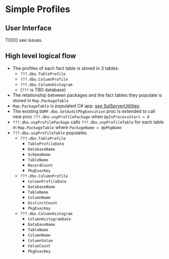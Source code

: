 # Simple Profiles

## User Interface
TODO see issues.

## High level logical flow

- The profiles of each fact table is stored in 3 tables:
    + `???.dbo.TableProfile`
    + `???.dbo.ColumnProfile`
    + `???.dbo.ColumnHistogram`
    + (`???` is TBD database)
- The relationship between packages and the fact tables they populate is stored in `Map.PackageTable`
- `Map.PackageTable` is populated C# app: [see SqlServerUtilities](https://github.com/grahamcrowell/SqlServerUtilities)
- The existing `DQMF.dbo.SetAuditPkgExecution` proc is extended to call new proc `???.dbo.uspProfilePackage` when `@pIsProcessStart = 0`
- `???.dbo.uspProfilePackage` calls `???.dbo.uspProfileTable` for each table in `Map.PackageTable` where `PackageName = @pPkgName`
- `???.dbo.uspProfileTable` populates 
    + `???.dbo.TableProfile`
        * `TableProfileDate`
        * `DatabaseName`
        * `SchemaName`
        * `TableName`
        * `RecordCount`
        * `PkgExecKey`
    + `???.dbo.ColumnProfile`
        * `ColumnProfileDate`
        * `DatabaseName`
        * `TableName`
        * `ColumnName`
        * `DistinctCount`
        * `PkgExecKey`
    + `???.dbo.ColumnHistogram`
        * `ColumnHistogramDate`
        * `DatabaseName`
        * `TableName`
        * `ColumnName`
        * `ColumnValue`
        * `ValueCount`
        * `PkgExecKey`

